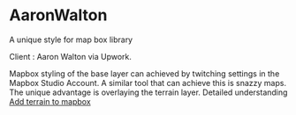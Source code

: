 # AaronWalton
A unique style for map box library

Client : Aaron Walton via Upwork.

Mapbox styling of the base layer can achieved by twitching settings in the Mapbox Studio Account.
A similar tool that can achieve this is snazzy maps.
The unique advantage is overlaying the terrain layer.
Detailed understanding [Add terrain to mapbox](https://www.youtube.com/watch?v=X1tS1TSxXO4)
